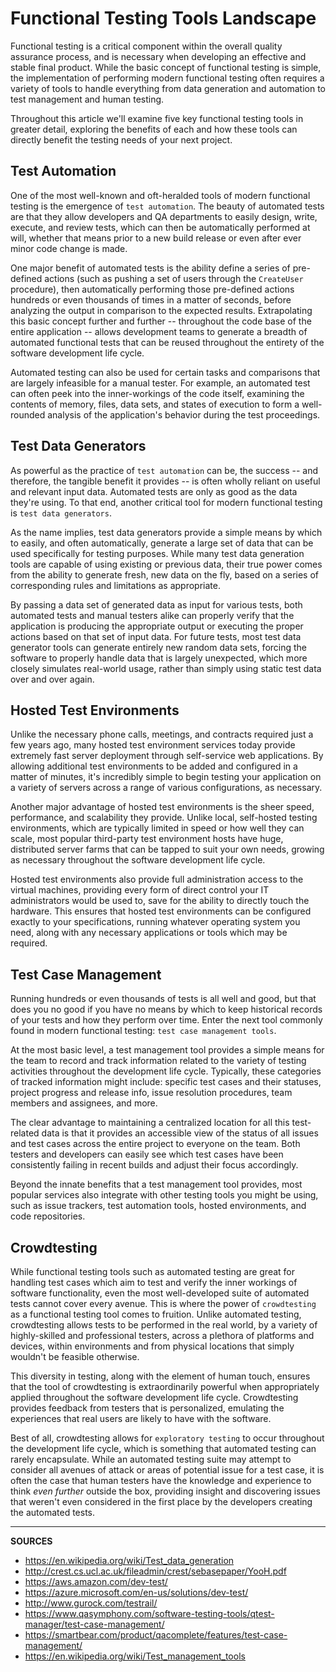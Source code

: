 # Functional Testing Tools Landscape

Functional testing is a critical component within the overall quality assurance process, and is necessary when developing an effective and stable final product.  While the basic concept of functional testing is simple, the implementation of performing modern functional testing often requires a variety of tools to handle everything from data generation and automation to test management and human testing.

Throughout this article we'll examine five key functional testing tools in greater detail, exploring the benefits of each and how these tools can directly benefit the testing needs of your next project.  

## Test Automation

One of the most well-known and oft-heralded tools of modern functional testing is the emergence of `test automation`.  The beauty of automated tests are that they allow developers and QA departments to easily design, write, execute, and review tests, which can then be automatically performed at will, whether that means prior to a new build release or even after ever minor code change is made.

One major benefit of automated tests is the ability define a series of pre-defined actions (such as pushing a set of users through the `CreateUser` procedure), then automatically performing those pre-defined actions hundreds or even thousands of times in a matter of seconds, before analyzing the output in comparison to the expected results.  Extrapolating this basic concept further and further -- throughout the code base of the entire application -- allows development teams to generate a breadth of automated functional tests that can be reused throughout the entirety of the software development life cycle.

Automated testing can also be used for certain tasks and comparisons that are largely infeasible for a manual tester.  For example, an automated test can often peek into the inner-workings of the code itself, examining the contents of memory, files, data sets, and states of execution to form a well-rounded analysis of the application's behavior during the test proceedings.

## Test Data Generators

As powerful as the practice of `test automation` can be, the success -- and therefore, the tangible benefit it provides -- is often wholly reliant on useful and relevant input data.  Automated tests are only as good as the data they're using.  To that end, another critical tool for modern functional testing is `test data generators`.

As the name implies, test data generators provide a simple means by which to easily, and often automatically, generate a large set of data that can be used specifically for testing purposes.  While many test data generation tools are capable of using existing or previous data, their true power comes from the ability to generate fresh, new data on the fly, based on a series of corresponding rules and limitations as appropriate.

By passing a data set of generated data as input for various tests, both automated tests and manual testers alike can properly verify that the application is producing the appropriate output or executing the proper actions based on that set of input data.  For future tests, most test data generator tools can generate entirely new random data sets, forcing the software to properly handle data that is largely unexpected, which more closely simulates real-world usage, rather than simply using static test data over and over again.

## Hosted Test Environments

Unlike the necessary phone calls, meetings, and contracts required just a few years ago, many hosted test environment services today provide extremely fast server deployment through self-service web applications.  By allowing additional test environments to be added and configured in a matter of minutes, it's incredibly simple to begin testing your application on a variety of servers across a range of various configurations, as necessary.

Another major advantage of hosted test environments is the sheer speed, performance, and scalability they provide.  Unlike local, self-hosted testing environments, which are typically limited in speed or how well they can scale, most popular third-party test environment hosts have huge, distributed server farms that can be tapped to suit your own needs, growing as necessary throughout the software development life cycle.

Hosted test environments also provide full administration access to the virtual machines, providing every form of direct control your IT administrators would be used to, save for the ability to directly touch the hardware.  This ensures that hosted test environments can be configured exactly to your specifications, running whatever operating system you need, along with any necessary applications or tools which may be required.

## Test Case Management

Running hundreds or even thousands of tests is all well and good, but that does you no good if you have no means by which to keep historical records of your tests and how they perform over time.  Enter the next tool commonly found in modern functional testing: `test case management tools`.

At the most basic level, a test management tool provides a simple means for the team to record and track information related to the variety of testing activities throughout the development life cycle.  Typically, these categories of tracked information might include: specific test cases and their statuses, project progress and release info, issue resolution procedures, team members and assignees, and more.

The clear advantage to maintaining a centralized location for all this test-related data is that it provides an accessible view of the status of all issues and test cases across the entire project to everyone on the team.  Both testers and developers can easily see which test cases have been consistently failing in recent builds and adjust their focus accordingly.

Beyond the innate benefits that a test management tool provides, most popular services also integrate with other testing tools you might be using, such as issue trackers, test automation tools, hosted environments, and code repositories.

## Crowdtesting

While functional testing tools such as automated testing are great for handling test cases which aim to test and verify the inner workings of software functionality, even the most well-developed suite of automated tests cannot cover every avenue.  This is where the power of `crowdtesting` as a functional testing tool comes to fruition.  Unlike automated testing, crowdtesting allows tests to be performed in the real world, by a variety of highly-skilled and professional testers, across a plethora of platforms and devices, within environments and from physical locations that simply wouldn't be feasible otherwise.

This diversity in testing, along with the element of human touch, ensures that the tool of crowdtesting is extraordinarily powerful when appropriately applied throughout the software development life cycle.  Crowdtesting provides feedback from testers that is personalized, emulating the experiences that real users are likely to have with the software.

Best of all, crowdtesting allows for `exploratory testing` to occur throughout the development life cycle, which is something that automated testing can rarely encapsulate.  While an automated testing suite may attempt to consider all avenues of attack or areas of potential issue for a test case, it is often the case that human testers have the knowledge and experience to think _even further_ outside the box, providing insight and discovering issues that weren't even considered in the first place by the developers creating the automated tests.

---

**SOURCES**

- https://en.wikipedia.org/wiki/Test_data_generation
- http://crest.cs.ucl.ac.uk/fileadmin/crest/sebasepaper/YooH.pdf
- https://aws.amazon.com/dev-test/
- https://azure.microsoft.com/en-us/solutions/dev-test/
- http://www.gurock.com/testrail/
- https://www.qasymphony.com/software-testing-tools/qtest-manager/test-case-management/
- https://smartbear.com/product/qacomplete/features/test-case-management/
- https://en.wikipedia.org/wiki/Test_management_tools